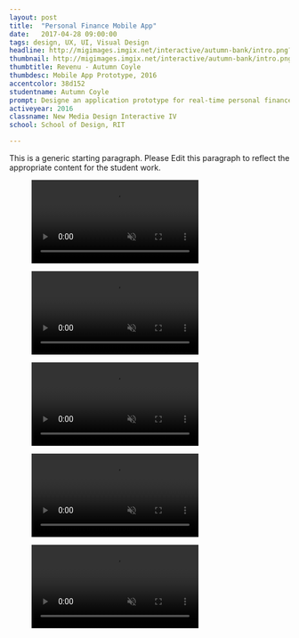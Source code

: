 ```yaml
---
layout: post
title:  "Personal Finance Mobile App"
date:   2017-04-28 09:00:00
tags: design, UX, UI, Visual Design
headline: http://migimages.imgix.net/interactive/autumn-bank/intro.png?fm=pjpg&h=400&bg=38d152&fit=crop&crop=fp&fp-y=0&auto=format
thumbnail: http://migimages.imgix.net/interactive/autumn-bank/intro.png?fit=crop&bg=38d152&fm=pjpg&q=85&chromasub=444
thumbtitle: Revenu - Autumn Coyle
thumbdesc: Mobile App Prototype, 2016
accentcolor: 38d152
studentname: Autumn Coyle
prompt: Designe an application prototype for real-time personal finance tracking data
activeyear: 2016
classname: New Media Design Interactive IV
school: School of Design, RIT

---
```


<section>
<p>This is a generic starting paragraph. Please Edit this paragraph to reflect the appropriate content for the student work.</p>

<figure>
<video preload="none" 
playsinline autoplay muted controls loop src="http://students.miggi.me/media/reveneu/onboarding_1.mp4">
	<source src="http://students.miggi.me/media/reveneu/onboarding_1.mp4" type="video/mp4">
</video>
</figure>

<figure>
<video preload="none" 
playsinline autoplay muted controls loop src="http://students.miggi.me/media/reveneu/edit_1.mp4">
	<source src="http://students.miggi.me/media/reveneu/edit_1.mp4" type="video/mp4">
</video>
</figure>

<figure>
<video preload="none" 
playsinline autoplay muted controls loop src="http://students.miggi.me/media/reveneu/explore_1.mp4">
	<source src="http://students.miggi.me/media/reveneu/explore_1.mp4" type="video/mp4">
</video>
</figure>

<figure>
<video preload="none" 
playsinline autoplay muted controls loop src="http://students.miggi.me/media/reveneu/make_payment_1.mp4">
	<source src="http://students.miggi.me/media/reveneu/make_payment_1.mp4" type="video/mp4">
</video>
</figure>

<figure>
<video preload="none" 
playsinline autoplay muted controls loop src="http://students.miggi.me/media/reveneu/navigate_1.mp4">
	<source src="http://students.miggi.me/media/reveneu/navigate_1.mp4" type="video/mp4">
</video>
</figure>